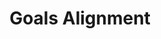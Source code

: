 ---
title:  "Goals Alignment"
categories: [leadership-and-strategy]
intro: Aligning goals and strategies for an organization with operational and financial planning to execute and put plans into action.
---